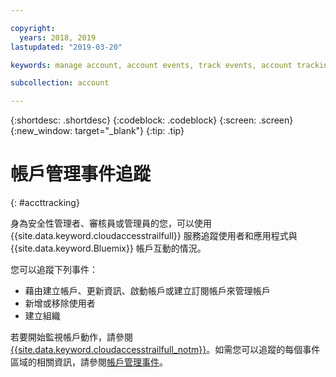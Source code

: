 ```yaml
---

copyright:
  years: 2018, 2019
lastupdated: "2019-03-20"

keywords: manage account, account events, track events, account tracking, monitoring

subcollection: account

---
```


{:shortdesc: .shortdesc}
{:codeblock: .codeblock}
{:screen: .screen}
{:new_window: target="_blank"}
{:tip: .tip}

# 帳戶管理事件追蹤
{: #accttracking}

身為安全性管理者、審核員或管理員的您，可以使用 {{site.data.keyword.cloudaccesstrailfull}} 服務追蹤使用者和應用程式與 {{site.data.keyword.Bluemix}} 帳戶互動的情況。


您可以追蹤下列事件：

* 藉由建立帳戶、更新資訊、啟動帳戶或建立訂閱帳戶來管理帳戶
* 新增或移除使用者
* 建立組織

若要開始監視帳戶動作，請參閱 [{{site.data.keyword.cloudaccesstrailfull_notm}}](/docs/services/cloud-activity-tracker?topic=cloud-activity-tracker-getting-started)。如需您可以追蹤的每個事件區域的相關資訊，請參閱[帳戶管理事件](/docs/services/cloud-activity-tracker?topic=cloud-activity-tracker-at_events_acc_mgt)。
